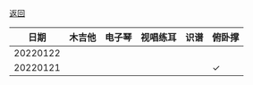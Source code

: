 [返回](./)


|日期|木吉他|电子琴|视唱练耳|识谱|俯卧撑|
|---|---|---|---|---|---|
|20220122| | | | | |
|20220121|| | | |✓|

